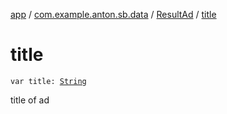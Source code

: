 [app](../../index.md) / [com.example.anton.sb.data](../index.md) / [ResultAd](index.md) / [title](./title.md)

# title

`var title: `[`String`](https://kotlinlang.org/api/latest/jvm/stdlib/kotlin/-string/index.html)

title of ad

